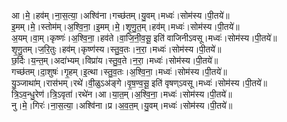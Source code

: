 

  
आ।मे॒।हव॑म्।ना॒स॒त्या॒।अश्वि॑ना।गच्छ॑तम्।यु॒वम्।मध्वः॑।सोम॑स्य।पी॒तये॑॥  
इ॒मम्।मे॒।स्तोम॑म्।अ॒श्वि॒ना॒।इ॒मम्।मे॒।शृ॒णु॒त॒म्।हव॑म्।मध्वः॑।सोम॑स्य।पी॒तये॑॥  
अ॒यम्।वा॒म्।कृष्णः॑।अ॒श्वि॒ना॒।हव॑ते।वा॒जि॒नी॒व॒सू॒ इति॑ वाजिनीऽवसू।मध्वः॑।सोम॑स्य।पी॒तये॑॥  
शृ॒णु॒तम्।ज॒रि॒तुः।हव॑म्।कृष्ण॑स्य।स्तु॒व॒तः।न॒रा॒।मध्वः॑।सोम॑स्य।पी॒तये॑॥  
छ॒र्दिः।य॒न्त॒म्।अदा॑भ्यम्।विप्रा॑य।स्तु॒व॒ते।न॒रा॒।मध्वः॑।सोम॑स्य।पी॒तये॑॥  
गच्छ॑तम्।दा॒शुषः॑।गृ॒हम्।इ॒त्था।स्तु॒व॒तः।अ॒श्वि॒ना॒।मध्वः॑।सोम॑स्य।पी॒तये॑॥  
यु॒ञ्जाथा॑म्।रास॑भम्।रथे॑।वी॒ळुऽअ॑ङ्गे।वृ॒ष॒ण्व॒सू॒ इति॑ वृषण्ऽवसू।मध्वः॑।सोम॑स्य।पी॒तये॑॥  
त्रि॒ऽव॒न्धु॒रेण॑।त्रि॒ऽवृता॑।रथे॑न।आ।या॒त॒म्।अ॒श्वि॒ना॒।मध्वः॑।सोम॑स्य।पी॒तये॑॥  
नु।मे॒।गिरः॑।ना॒स॒त्या॒।अश्वि॑ना।प्र।अ॒व॒त॒म्।यु॒वम्।मध्वः॑।सोम॑स्य।पी॒तये॑॥  
